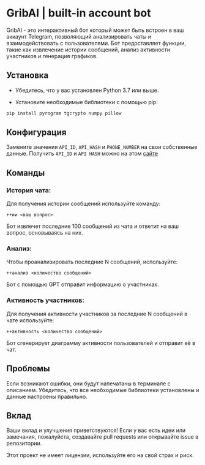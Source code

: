 # GribAI | built-in account bot

GribAI - это интерактивный бот который может быть встроен в ваш аккаунт Telegram, позволяющий анализировать чаты и взаимодействовать с пользователями. Бот предоставляет функции, такие как извлечение истории сообщений, анализ активности участников и генерация графиков.

## Установка
- Убедитесь, что у вас установлен Python 3.7 или выше.

- Установите необходимые библиотеки с помощью pip:
```bash
pip install pyrogram tgcrypto numpy pillow
```


## Конфигурация
Замените значения `API_ID`, `API_HASH` и `PHONE_NUMBER` на свои собственные данные.
Получить `API_ID` и `API HASH` можно на этом [сайте](https://my.telegram.org)


## Команды
### История чата:
Для получения истории сообщений используйте команду:
```
++ии <ваш вопрос>
```

Бот извлечет последние 100 сообщений из чата и ответит на ваш вопрос, основываясь на них.


### Анализ:
Чтобы проанализировать последние N сообщений, используйте:
```
++анализ <количество сообщений>
```
Бот с помощью GPT отправит информацию о участниках.


### Активность участников:
Для получения активности участников за последние N сообщений в чате используйте:
```
++активность <количество сообщений>
```

Бот сгенерирует диаграмму активности пользователей и отправит её в чат.


## Проблемы
Если возникают ошибки, они будут напечатаны в терминале с описанием. Убедитесь, что все необходимые библиотеки установлены и данные настроены правильно.

## Вклад
Ваши вклад и улучшения приветствуются! Если у вас есть идеи или замечания, пожалуйста, создавайте pull requests или открывайте issue в репозитории.



Этот проект не имеет лицензии, используйте его на свой страх и риск.
